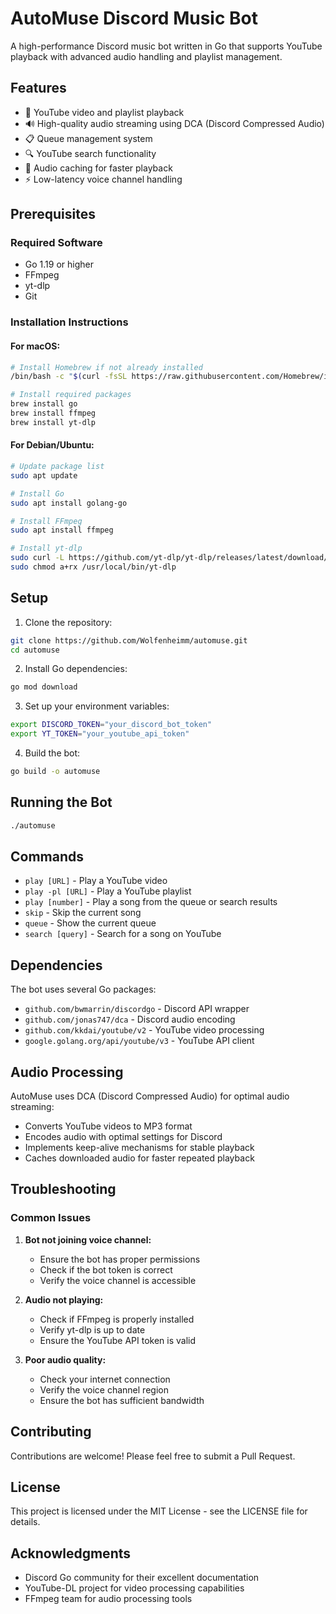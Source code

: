 # AutoMuse Discord Music Bot

A high-performance Discord music bot written in Go that supports YouTube playback with advanced audio handling and playlist management.

## Features

- 🎵 YouTube video and playlist playback
- 🔊 High-quality audio streaming using DCA (Discord Compressed Audio)
- 📋 Queue management system
- 🔍 YouTube search functionality
- 💾 Audio caching for faster playback
- ⚡ Low-latency voice channel handling

## Prerequisites

### Required Software

- Go 1.19 or higher
- FFmpeg
- yt-dlp
- Git

### Installation Instructions

#### For macOS:

```bash
# Install Homebrew if not already installed
/bin/bash -c "$(curl -fsSL https://raw.githubusercontent.com/Homebrew/install/HEAD/install.sh)"

# Install required packages
brew install go
brew install ffmpeg
brew install yt-dlp
```

#### For Debian/Ubuntu:

```bash
# Update package list
sudo apt update

# Install Go
sudo apt install golang-go

# Install FFmpeg
sudo apt install ffmpeg

# Install yt-dlp
sudo curl -L https://github.com/yt-dlp/yt-dlp/releases/latest/download/yt-dlp -o /usr/local/bin/yt-dlp
sudo chmod a+rx /usr/local/bin/yt-dlp
```

## Setup

1. Clone the repository:

```bash
git clone https://github.com/Wolfenheimm/automuse.git
cd automuse
```

2. Install Go dependencies:

```bash
go mod download
```

3. Set up your environment variables:

```bash
export DISCORD_TOKEN="your_discord_bot_token"
export YT_TOKEN="your_youtube_api_token"
```

4. Build the bot:

```bash
go build -o automuse
```

## Running the Bot

```bash
./automuse
```

## Commands

- `play [URL]` - Play a YouTube video
- `play -pl [URL]` - Play a YouTube playlist
- `play [number]` - Play a song from the queue or search results
- `skip` - Skip the current song
- `queue` - Show the current queue
- `search [query]` - Search for a song on YouTube

## Dependencies

The bot uses several Go packages:

- `github.com/bwmarrin/discordgo` - Discord API wrapper
- `github.com/jonas747/dca` - Discord audio encoding
- `github.com/kkdai/youtube/v2` - YouTube video processing
- `google.golang.org/api/youtube/v3` - YouTube API client

## Audio Processing

AutoMuse uses DCA (Discord Compressed Audio) for optimal audio streaming:

- Converts YouTube videos to MP3 format
- Encodes audio with optimal settings for Discord
- Implements keep-alive mechanisms for stable playback
- Caches downloaded audio for faster repeated playback

## Troubleshooting

### Common Issues

1. **Bot not joining voice channel:**

   - Ensure the bot has proper permissions
   - Check if the bot token is correct
   - Verify the voice channel is accessible

2. **Audio not playing:**

   - Check if FFmpeg is properly installed
   - Verify yt-dlp is up to date
   - Ensure the YouTube API token is valid

3. **Poor audio quality:**
   - Check your internet connection
   - Verify the voice channel region
   - Ensure the bot has sufficient bandwidth

## Contributing

Contributions are welcome! Please feel free to submit a Pull Request.

## License

This project is licensed under the MIT License - see the LICENSE file for details.

## Acknowledgments

- Discord Go community for their excellent documentation
- YouTube-DL project for video processing capabilities
- FFmpeg team for audio processing tools
